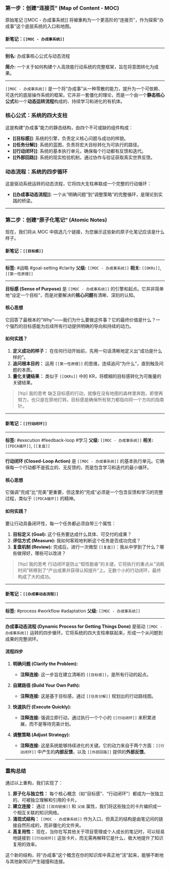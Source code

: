 
### **第一步：创建“连接页” (Map of Content - MOC)**

原始笔记 [[MOC - 办成事系统]] 将被重构为一个更高阶的“连接页”，作为探索“办成事”这个底层系统的入口和地图。

#### **新笔记：`[[MOC - 办成事系统]]`**

---
**别名:** 办成事核心公式与动态流程

**简介:** 一个关于如何构建个人高效能行动系统的完整框架，旨在将意图转化为成果。

---

`[[MOC - 办成事系统]]` 是一个将“办成事”从一种零散的能力，提升为一个可依赖、可迭代的底层操作系统的框架。它并非一套僵化的理论，而是一个由一个**静态核心公式**和一个**动态运转流程**构成的、持续学习和进化的有机体。

### 核心公式：系统的四大支柱

这是构建“办成事”能力的静态结构，由四个不可或缺的组件构成：

*   **[[目标感]]**: 系统的引擎，负责定义核心问题与成功的样貌。
*   **[[任务分解]]**: 系统的蓝图，负责将宏大目标转化为可执行的路径。
*   **[[行动闭环]]**: 系统的基本执行单元，确保每个行动都有反馈和迭代。
*   **[[外部回路]]**: 系统的现实检验机制，通过协作与验证获取真实世界反馈。

### 动态流程：系统的四步循环

这是驱动系统运转的动态流程，它将四大支柱串联成一个完整的行动循环：

*   **[[办成事动态流程]]**: 一个从“明确问题”到“调整策略”的完整循环，是理论到实践的桥梁。

---

### **第二步：创建“原子化笔记” (Atomic Notes)**

现在，我们将从 MOC 中挑选几个链接，为您展示这些新的原子化笔记应该是什么样子。

#### **新笔记：`[[目标感]]`**

---
**标签:** #战略 #goal-setting #clarity
**父级:** `[[MOC - 办成事系统]]`
**相关:** `[[OKRs]]`, `[[第一性原理]]`

---

**目标感 (Sense of Purpose)** 是 `[[MOC - 办成事系统]]` 的引擎和起点。它并非简单地“设定一个目标”，而是对要解决的**核心问题**有清晰、深刻的认知。

#### 核心思想
它回答了最根本的“Why”——我们为什么要做这件事？它的最终价值是什么？一个强烈的目标感能为后续所有行动提供明确的导向和持续的动力。

#### 如何实践？
1.  **定义成功的样子：** 在任何行动开始前，先用一句话清晰地定义出“成功是什么样的”。
2.  **追问根本目的：** 运用 `[[第一性原理]]` 的思维，连续追问“为什么”，直到触及问题的本质。
3.  **量化关键结果：** 类似于 `[[OKRs]]` 中的 KR，将模糊的目标感转化为可衡量的关键结果。

> [!tip] 我的思考
> 缺乏目标感的行动，就像在没有地图的森林里奔跑，即使再努力，也只是在原地打转。目标感是确保所有努力都指向同一个方向的指南针。

---

#### **新笔记：`[[行动闭环]]`**

---
**标签:** #execution #feedback-loop #学习
**父级:** `[[MOC - 办成事系统]]`
**相关:** `[[PDCA循环]]`, `[[复盘]]`

---

**行动闭环 (Closed-Loop Action)** 是 `[[MOC - 办成事系统]]` 的基本执行单元。它确保每一个行动都不是孤立的、无反馈的，而是包含学习和迭代的最小循环。

#### 核心思想
它强调“完成”比“完美”更重要，但这里的“完成”必须是一个包含反馈和学习的完整过程，类似于 `[[PDCA循环]]` 的精神。

#### 如何实践？
要让行动具备闭环性，每一个任务都必须自带三个属性：
1.  **目标定义 (Goal):** 这个任务要达成什么具体、可交付的成果？
2.  **评估方式 (Measure):** 我如何客观地判断这个任务是否成功完成？
3.  **复盘机制 (Review):** 完成后，进行一次微型 `[[复盘]]`：我从中学到了什么？哪些做得好，哪些可以改进？

> [!tip] 我的思考
> 行动闭环是防止“假性勤奋”的关键。它将执行的重点从“消耗时间”转移到了“产出成果并获得认知提升”上。无数个小的行动闭环，最终构成了大的成功。

---

#### **新笔记：`[[办成事动态流程]]`**

---
**标签:** #process #workflow #adaptation
**父级:** `[[MOC - 办成事系统]]`

---

**办成事动态流程 (Dynamic Process for Getting Things Done)** 是驱动 `[[MOC - 办成事系统]]` 运转的四步循环。它将系统的四大支柱串联起来，形成一个从问题到成果的完整闭环。

#### 流程四步
1.  **明确问题 (Clarify the Problem):**
    *   **注释连接:** 这一步旨在建立清晰的 `[[目标感]]`，是所有行动的起点。

2.  **自建路径 (Build Your Own Path):**
    *   **注释连接:** 这是基于目标感，通过 `[[任务分解]]` 规划出的行动路线图。

3.  **快速执行 (Execute Quickly):**
    *   **注释连接:** 强调立即行动，通过执行一个个小的 `[[行动闭环]]` 来积累进展，而不是等待完美计划。

4.  **调整策略 (Adjust Strategy):**
    *   **注释连接:** 这是系统能够持续进化的关键。它的动力来自于两个方面：`[[行动闭环]]` 中产生的**内部反馈**，以及 `[[外部回路]]` 提供的**外部反馈**。

---

### **重构总结**

通过以上重构，我们实现了：
1.  **原子化与独立性：** 每个核心概念（如“目标感”、“行动闭环”）都成为一张独立的、可被独立理解和引用的卡片。
2.  **建立连接：** 通过 `[[双向链接]]` 和 `父级` 属性，我们将这些独立的卡片编织成一个相互关联的知识网络。
3.  **涌现式结构：** `[[MOC - 办成事系统]]` 作为入口，但真正的结构是由笔记间的链接自然形成的，而非僵化的文件夹。
4.  **高复用性：** 现在，当你在写其他关于项目管理或个人成长的笔记时，可以轻易地链接到 `[[行动闭环]]` 这张卡片，而无需再解释它是什么，极大地提升了知识复用的效率。

这个新的结构，将“办成事”这个概念在你的知识库中真正地“活”起来，能够不断地与其他新知识产生碰撞和连接。